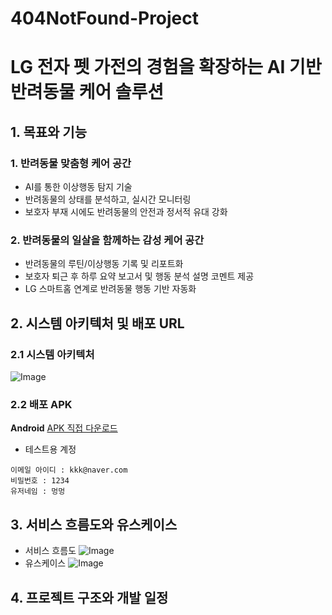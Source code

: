 # 404NotFound-Project

# LG 전자 펫 가전의 경험을 확장하는 AI 기반 반려동물 케어 솔루션
## 1. 목표와 기능

### 1. 반려동물 맞춤형 케어 공간
- AI를 통한 이상행동 탐지 기술
- 반려동물의 상태를 분석하고, 실시간 모니터링
- 보호자 부재 시에도 반려동물의 안전과 정서적 유대 강화
  
### 2. 반려동물의 일살을 함께하는 감성 케어 공간
- 반려동물의 루틴/이상행동 기록 및 리포트화
- 보호자 퇴근 후 하루 요약 보고서 및 행동 분석 설명 코멘트 제공
- LG 스마트홈 연계로 반려동물 행동 기반 자동화

## 2. 시스템 아키텍처 및 배포 URL
### 2.1 시스템 아키텍처
![Image](https://github.com/user-attachments/assets/1498d369-21d8-49c9-bfcf-cc590bba9811)

### 2.2 배포 APK
**Android**
[APK 직접 다운로드](https://블라블라.apk)
- 테스트용 계정
```
이메일 아이디 : kkk@naver.com
비밀번호 : 1234
유저네임 : 멍멍
```

## 3. 서비스 흐름도와 유스케이스
- 서비스 흐름도
![Image](https://github.com/user-attachments/assets/f24b9d07-5623-4933-aa4e-caca8ff6d380)
- 유스케이스
![Image](https://github.com/user-attachments/assets/8a308189-47ed-4465-93e8-b2d14da13742)

## 4. 프로젝트 구조와 개발 일정

